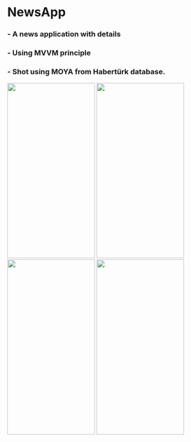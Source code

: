 # NewsApp

### - A news application with details
### - Using MVVM principle
### - Shot using MOYA from Habertürk database.

<p float="left">
<img src="https://user-images.githubusercontent.com/79001982/151087362-3aab48aa-526c-4809-a8a7-a28e4cbbe794.png" width="200" height="400" />
<img src="https://user-images.githubusercontent.com/79001982/151087409-a6677761-5423-4f36-b759-09003612e1be.png" width="200" height="400" />
<img src="https://user-images.githubusercontent.com/79001982/151087496-be3152cf-ac81-438e-8722-75f1138c11e4.png" width="200" height="400" />
<img src="https://user-images.githubusercontent.com/79001982/151087528-fc8b3396-74ac-4466-8d07-c75f7c663a72.png" width="200" height="400" />
</p>
